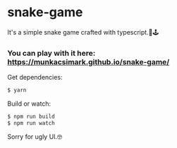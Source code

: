 # snake-game

It's a simple snake game crafted with typescript.🐍🕹

### You can play with it here: https://munkacsimark.github.io/snake-game/

Get dependencies:
```bash
$ yarn
```

Build or watch:
```bash
$ npm run build
$ npm run watch
```

Sorry for ugly UI.🤓
